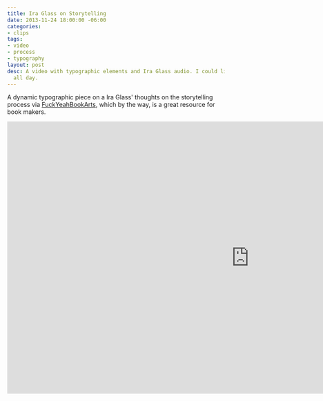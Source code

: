 ```yaml
---
title: Ira Glass on Storytelling
date: 2013-11-24 18:00:00 -06:00
categories:
- clips
tags:
- video
- process
- typography
layout: post
desc: A video with typographic elements and Ira Glass audio. I could listen to him
  all day.
---
```


A dynamic typographic piece on a Ira Glass' thoughts on the storytelling process via <a href="http://fuckyeahbookarts.tumblr.com/post/39789883708/bookuse-having-good-taste" target="_blank">FuckYeahBookArts</a>, which by the way, is a great resource for book makers.
<iframe src="http://player.vimeo.com/video/24715531?title=0&amp;byline=0&amp;portrait=0" width="1120" height="631" frameborder="0" webkitAllowFullScreen mozallowfullscreen allowFullScreen></iframe>